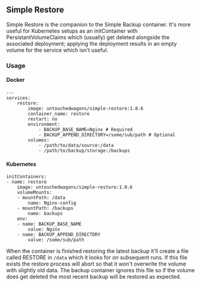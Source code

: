 ## Simple Restore

Simple Restore is the companion to the Simple Backup container. It's more useful for Kubernetes setups as an initContainer with PersistantVolumeClaims which (usually) get deleted alongside the associated deployment; applying the deployment results in an empty volume for the service which isn't useful.

### Usage

#### Docker

    ---
    services:
        restore:
            image: untouchedwagons/simple-restore:1.0.6
            container_name: restore
            restart: no
            environment:
                - BACKUP_BASE_NAME=Nginx # Required
                - BACKUP_APPEND_DIRECTORY=/some/sub/path # Optional
            volumes:
                - /path/to/data/source:/data
                - /path/to/backup/storage:/backups

#### Kubernetes

    initContainers:
    - name: restore
        image: untouchedwagons/simple-restore:1.0.6
        volumeMounts:
        - mountPath: /data
            name: Nginx-config
        - mountPath: /backups
            name: backups
        env:
        - name: BACKUP_BASE_NAME
            value: Nginx
        - name: BACKUP_APPEND_DIRECTORY
            value: /some/sub/path

When the container is finished restoring the latest backup it'll create a file called RESTORE in `/data` which it looks for on subsequent runs. If this file exists the restore process will abort so that it won't overwrite the volume with slightly old data. The backup container ignores this file so if the volume does get deleted the most recent backup will be restored as expected.
